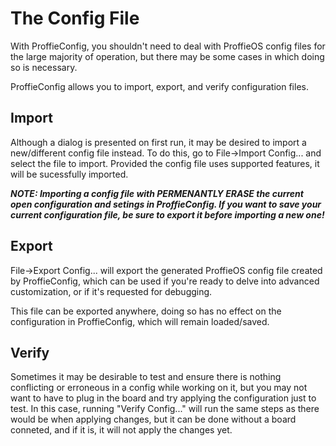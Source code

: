 # The Config File

With ProffieConfig, you shouldn't need to deal with ProffieOS config files for the large majority of operation, but there may be some cases in which doing so is necessary.

ProffieConfig allows you to import, export, and verify configuration files.

## Import

Although a dialog is presented on first run, it may be desired to import a new/different config file instead. To do this, go to File->Import Config... and select the file to import. Provided the config file uses supported features, it will be sucessfully imported.

***NOTE: Importing a config file with PERMENANTLY ERASE the current open configuration and setings in ProffieConfig. If you want to save your current configuration file, be sure to export it before importing a new one!***

## Export

File->Export Config... will export the generated ProffieOS config file created by ProffieConfig, which can be used if you're ready to delve into advanced customization, or if it's requested for debugging.

This file can be exported anywhere, doing so has no effect on the configuration in ProffieConfig, which will remain loaded/saved.

## Verify

Sometimes it may be desirable to test and ensure there is nothing conflicting or erroneous in a config while working on it, but you may not want to have to plug in the board and try applying the configuration just to test. In this case, running "Verify Config..." will run the same steps as there would be when applying changes, but it can be done without a board conneted, and if it is, it will not apply the changes yet.
